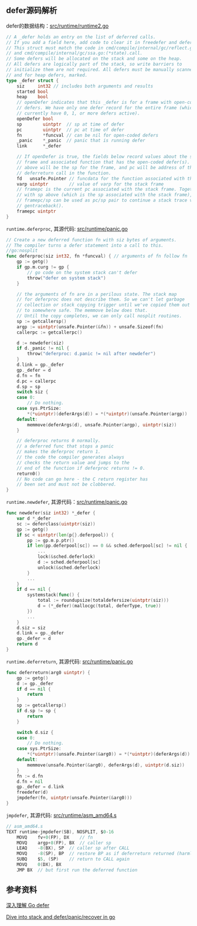 ## defer源码解析

defer的数据结构：[src/runtime/runtime2.go](https://github.com/golang/go/blob/master/src/runtime/runtime2.go)

```go
// A _defer holds an entry on the list of deferred calls.
// If you add a field here, add code to clear it in freedefer and deferProcStack
// This struct must match the code in cmd/compile/internal/gc/reflect.go:deferstruct
// and cmd/compile/internal/gc/ssa.go:(*state).call.
// Some defers will be allocated on the stack and some on the heap.
// All defers are logically part of the stack, so write barriers to
// initialize them are not required. All defers must be manually scanned,
// and for heap defers, marked.
type _defer struct {
	siz     int32 // includes both arguments and results
	started bool
	heap    bool
	// openDefer indicates that this _defer is for a frame with open-coded
	// defers. We have only one defer record for the entire frame (which may
	// currently have 0, 1, or more defers active).
	openDefer bool
	sp        uintptr  // sp at time of defer
	pc        uintptr  // pc at time of defer
	fn        *funcval // can be nil for open-coded defers
	_panic    *_panic  // panic that is running defer
	link      *_defer

	// If openDefer is true, the fields below record values about the stack
	// frame and associated function that has the open-coded defer(s). sp
	// above will be the sp for the frame, and pc will be address of the
	// deferreturn call in the function.
	fd   unsafe.Pointer // funcdata for the function associated with the frame
	varp uintptr        // value of varp for the stack frame
	// framepc is the current pc associated with the stack frame. Together,
	// with sp above (which is the sp associated with the stack frame),
	// framepc/sp can be used as pc/sp pair to continue a stack trace via
	// gentraceback().
	framepc uintptr
}
```

```runtime.deferproc```, 其源代码: [src/runtime/panic.go](https://github.com/golang/go/blob/master/src/runtime/panic.go)

```go
// Create a new deferred function fn with siz bytes of arguments.
// The compiler turns a defer statement into a call to this.
//go:nosplit
func deferproc(siz int32, fn *funcval) { // arguments of fn follow fn
	gp := getg()
	if gp.m.curg != gp {
		// go code on the system stack can't defer
		throw("defer on system stack")
	}

	// the arguments of fn are in a perilous state. The stack map
	// for deferproc does not describe them. So we can't let garbage
	// collection or stack copying trigger until we've copied them out
	// to somewhere safe. The memmove below does that.
	// Until the copy completes, we can only call nosplit routines.
	sp := getcallersp()
	argp := uintptr(unsafe.Pointer(&fn)) + unsafe.Sizeof(fn)
	callerpc := getcallerpc()

	d := newdefer(siz)
	if d._panic != nil {
		throw("deferproc: d.panic != nil after newdefer")
	}
	d.link = gp._defer
	gp._defer = d
	d.fn = fn
	d.pc = callerpc
	d.sp = sp
	switch siz {
	case 0:
		// Do nothing.
	case sys.PtrSize:
		*(*uintptr)(deferArgs(d)) = *(*uintptr)(unsafe.Pointer(argp))
	default:
		memmove(deferArgs(d), unsafe.Pointer(argp), uintptr(siz))
	}

	// deferproc returns 0 normally.
	// a deferred func that stops a panic
	// makes the deferproc return 1.
	// the code the compiler generates always
	// checks the return value and jumps to the
	// end of the function if deferproc returns != 0.
	return0()
	// No code can go here - the C return register has
	// been set and must not be clobbered.
}
```

```runtime.newdefer```, 其源代码：[src/runtime/panic.go](https://github.com/golang/go/blob/master/src/runtime/panic.go)

```go
func newdefer(siz int32) *_defer {
	var d *_defer
	sc := deferclass(uintptr(siz))
	gp := getg()
	if sc < uintptr(len(p{}.deferpool)) {
		pp := gp.m.p.ptr()
		if len(pp.deferpool[sc]) == 0 && sched.deferpool[sc] != nil {
			...
			lock(&sched.deferlock)
			d := sched.deferpool[sc]
			unlock(&sched.deferlock)
		}
		...
	}
	if d == nil {
		systemstack(func() {
			total := roundupsize(totaldefersize(uintptr(siz)))
			d = (*_defer)(mallocgc(total, deferType, true))
		})
		...
	}
	d.siz = siz
	d.link = gp._defer
	gp._defer = d
	return d
}
```

```runtime.deferreturn```, 其源代码: [src/runtime/panic.go](https://github.com/golang/go/blob/master/src/runtime/panic.go)

```go
func deferreturn(arg0 uintptr) {
	gp := getg()
	d := gp._defer
	if d == nil {
		return
	}
	sp := getcallersp()
	if d.sp != sp {
		return
	}

	switch d.siz {
	case 0:
		// Do nothing.
	case sys.PtrSize:
		*(*uintptr)(unsafe.Pointer(&arg0)) = *(*uintptr)(deferArgs(d))
	default:
		memmove(unsafe.Pointer(&arg0), deferArgs(d), uintptr(d.siz))
	}
	fn := d.fn
	d.fn = nil
	gp._defer = d.link
	freedefer(d)
	jmpdefer(fn, uintptr(unsafe.Pointer(&arg0)))
}
```

```jmpdefer```, 其源代码: [src/runtime/asm_amd64.s](https://github.com/golang/go/blob/master/src/runtime/asm_amd64.s)

```go
// asm_amd64.s
TEXT runtime·jmpdefer(SB), NOSPLIT, $0-16
	MOVQ	fv+0(FP), DX	// fn
	MOVQ	argp+8(FP), BX	// caller sp
	LEAQ	-8(BX), SP	// caller sp after CALL
	MOVQ	-8(SP), BP	// restore BP as if deferreturn returned (harmless if framepointers not in use)
	SUBQ	$5, (SP)	// return to CALL again
	MOVQ	0(DX), BX
	JMP	BX	// but first run the deferred function
```

## 参考资料

[深入理解 Go defer](https://eddycjy.com/posts/go/defer/2019-05-27-defer/)

[Dive into stack and defer/panic/recover in go](http://hustcat.github.io/dive-into-stack-defer-panic-recover-in-go/)

